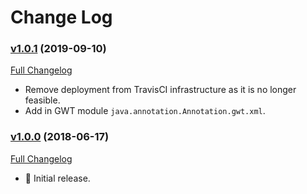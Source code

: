 # Change Log

### [v1.0.1](https://github.com/realityforge/javax.annotation/tree/v1.0.1) (2019-09-10)
[Full Changelog](https://github.com/realityforge/javax.annotation/compare/v1.0.0...v1.0.1)

* Remove deployment from TravisCI infrastructure as it is no longer feasible.
* Add in GWT module `java.annotation.Annotation.gwt.xml`.

### [v1.0.0](https://github.com/realityforge/javax.annotation/tree/v1.0.0) (2018-06-17)
[Full Changelog](https://github.com/realityforge/javax.annotation/compare/7187394002ca82356cfe832a6df63554340d1f3e...v0.01)

* 🎉 Initial release.
